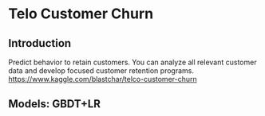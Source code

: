 # Telo Customer Churn

## Introduction<br>
Predict behavior to retain customers. You can analyze all relevant customer data and develop focused customer retention programs.
https://www.kaggle.com/blastchar/telco-customer-churn


## Models: GBDT+LR <br> 
